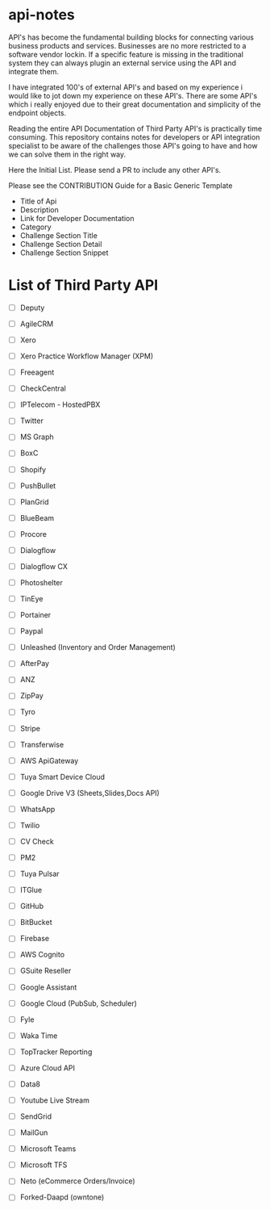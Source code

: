 # api-notes


API's has become the fundamental building blocks for connecting various business products and services. Businesses are no more restricted to a software vendor lockin. If a specific feature is missing in the traditional system they can always plugin an external service using the API and integrate them.

I have integrated 100's of external API's and based on my experience i would like to jot down my experience  on these API's. There are some API's which i really enjoyed due to their great documentation and simplicity of the endpoint objects. 

Reading the entire API Documentation of Third Party API's is practically time consuming. This repository contains notes for developers or API integration specialist to be aware of the challenges those API's going to have and how we can solve them in the right way.

Here the Initial List. Please send a PR to include any other API's.

Please see the CONTRIBUTION Guide for a Basic Generic Template

- Title of Api
- Description
- Link for Developer Documentation
- Category
- Challenge Section Title
- Challenge Section Detail
- Challenge Section Snippet


# List of Third Party API

- [ ] Deputy
- [ ] AgileCRM
- [ ] Xero
- [ ] Xero Practice Workflow Manager (XPM)
- [ ] Freeagent
- [ ] CheckCentral
- [ ] IPTelecom - HostedPBX
- [ ] Twitter
- [ ] MS Graph
- [ ] BoxC
- [ ] Shopify
- [ ] PushBullet
- [ ] PlanGrid
- [ ] BlueBeam
- [ ] Procore
- [ ] Dialogflow
- [ ] Dialogflow CX
- [ ] Photoshelter
- [ ] TinEye
- [ ] Portainer
- [ ] Paypal
- [ ] Unleashed (Inventory and Order Management)
- [ ] AfterPay
- [ ] ANZ
- [ ] ZipPay
- [ ] Tyro
- [ ] Stripe
- [ ] Transferwise
- [ ] AWS ApiGateway
- [ ] Tuya Smart Device Cloud
- [ ] Google Drive V3 (Sheets,Slides,Docs API)
- [ ] WhatsApp
- [ ] Twilio
- [ ] CV Check 
- [ ] PM2
- [ ] Tuya Pulsar
- [ ] ITGlue
- [ ] GitHub 
- [ ] BitBucket
- [ ] Firebase
- [ ] AWS Cognito 
- [ ] GSuite Reseller 
- [ ] Google Assistant
- [ ] Google Cloud (PubSub, Scheduler)
- [ ] Fyle
- [ ] Waka Time
- [ ] TopTracker Reporting
- [ ] Azure Cloud API
- [ ] Data8
- [ ] Youtube Live Stream
- [ ] SendGrid
- [ ] MailGun
- [ ] Microsoft Teams
- [ ] Microsoft TFS
- [ ] Neto (eCommerce Orders/Invoice)
- [ ] Forked-Daapd (owntone)




